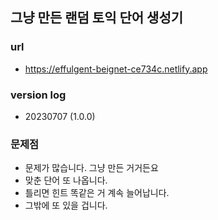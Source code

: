 ## 그냥 만든 랜덤 토익 단어 생성기

### url

- https://effulgent-beignet-ce734c.netlify.app

### version log

- 20230707 (1.0.0)

### 문제점

- 문제가 많습니다. 그냥 만든 거거든요
- 맞춘 단어 또 나옵니다.
- 틀리면 힌트 똑같은 거 계속 늘어납니다.
- 그밖에 또 있을 겁니다.
